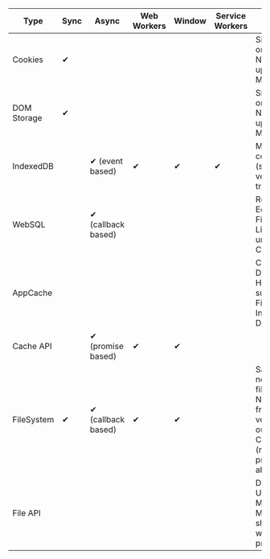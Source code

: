 | Type        | Sync | Async               | Web Workers | Window | Service Workers | Gotchas                                                                                                           | Libraries             |
|-------------|------|---------------------|-------------|--------|-----------------|-------------------------------------------------------------------------------------------------------------------|-----------------------|
| Cookies     | ✔    |                     |             |        |                 | Size-limited, only strings.  Not hooked up to Quota Manager                                                       | js-cookie Cookies.js  |
| DOM Storage | ✔    |                     |             |        |                 | Size-limited, only strings.  Not hooked up to Quota Manager                                                       |                       |
| IndexedDB   |      | ✔  (event based)    | ✔           | ✔      | ✔               | Mandatory complexity  (schema versioning, transactions)                                                           | localForage dexie idb |
| WebSQL      |      | ✔  (callback based) |             |        |                 | Rejected by Edge, Firefox.  Likely to unship in Chrome.                                                           |                       |
| AppCache    |      |                     |             |        |                 | Chrome: Deprecating HTTP support Firefox: Intent to Deprecate                                                     |                       |
| Cache API   |      |  ✔  (promise based) | ✔           | ✔      |                 |                                                                                                                   | sw-toolbox            |
| FileSystem  | ✔    | ✔  (callback based) | ✔           | ✔      |                 | Sandboxed - not native file access No interest from other vendors outside Chrome  (newer Moz proposal abandoned?) |                       |
| File API    |      |                     |             |        |                 | Directory Upload - MSFT and Moz (?)  shipping webkit-prefixed API                                                 |                       |
